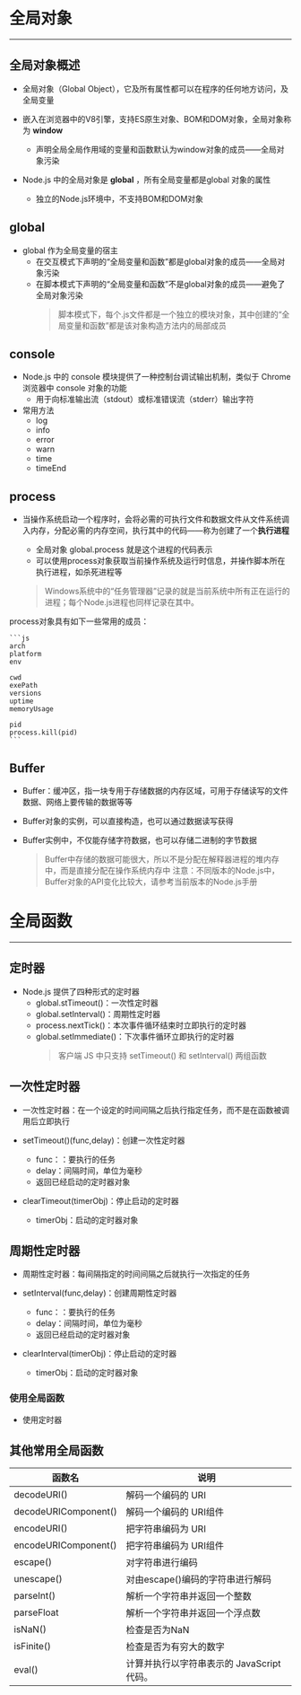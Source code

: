 # 全局对象

---

## 全局对象概述

  * 全局对象（Global Object），它及所有属性都可以在程序的任何地方访问，及全局变量

  * 嵌入在浏览器中的V8引擎，支持ES原生对象、BOM和DOM对象，全局对象称为 **window**
    * 声明全局全局作用域的变量和函数默认为window对象的成员——全局对象污染
  * Node.js 中的全局对象是 **global** ，所有全局变量都是global 对象的属性
    * 独立的Node.js环境中，不支持BOM和DOM对象

## global

  * global 作为全局变量的宿主
    * 在交互模式下声明的“全局变量和函数”都是global对象的成员——全局对象污染
    * 在脚本模式下声明的“全局变量和函数”不是global对象的成员——避免了全局对象污染
      >脚本模式下，每个.js文件都是一个独立的模块对象，其中创建的“全局变量和函数”都是该对象构造方法内的局部成员

## console

  * Node.js 中的 console 模块提供了一种控制台调试输出机制，类似于 Chrome 浏览器中 console 对象的功能
    * 用于向标准输出流（stdout）或标准错误流（stderr）输出字符
  * 常用方法
    * log
    * info
    * error
    * warn
    * time
    * timeEnd

## process

  * 当操作系统启动一个程序时，会将必需的可执行文件和数据文件从文件系统调入内存，分配必需的内存空间，执行其中的代码——称为创建了一个**执行进程**
    * 全局对象 global.process 就是这个进程的代码表示
    * 可以使用process对象获取当前操作系统及运行时信息，并操作脚本所在执行进程，如杀死进程等

    >Windows系统中的“任务管理器”记录的就是当前系统中所有正在运行的进程；每个Node.js进程也同样记录在其中。

  process对象具有如下一些常用的成员：

    ```js
    arch
    platform
    env
    
    cwd
    exePath
    versions
    uptime
    memoryUsage
    
    pid
    process.kill(pid)
    ```

## Buffer

  * Buffer：缓冲区，指一块专用于存储数据的内存区域，可用于存储读写的文件数据、网络上要传输的数据等等
  * Buffer对象的实例，可以直接构造，也可以通过数据读写获得
  * Buffer实例中，不仅能存储字符数据，也可以存储二进制的字节数据

    >Buffer中存储的数据可能很大，所以不是分配在解释器进程的堆内存中，而是直接分配在操作系统内存中
    >注意：不同版本的Node.js中，Buffer对象的API变化比较大，请参考当前版本的Node.js手册

# 全局函数

---

## 定时器

  * Node.js 提供了四种形式的定时器
    * global.stTimeout()：一次性定时器
    * global.setInterval()：周期性定时器
    * process.nextTick()：本次事件循环结束时立即执行的定时器
    * global.setImmediate()：下次事件循环立即执行的定时器
      >客户端 JS 中只支持 setTimeout() 和 setInterval() 两组函数

## 一次性定时器

  * 一次性定时器：在一个设定的时间间隔之后执行指定任务，而不是在函数被调用后立即执行

  * setTimeout()(func,delay)：创建一次性定时器
    * func：：要执行的任务
    * delay：间隔时间，单位为毫秒
    * 返回已经启动的定时器对象
  * clearTimeout(timerObj)：停止启动的定时器
    * timerObj：启动的定时器对象
  
## 周期性定时器

  * 周期性定时器：每间隔指定的时间间隔之后就执行一次指定的任务
  
  * setInterval(func,delay)：创建周期性定时器
    * func：：要执行的任务
    * delay：间隔时间，单位为毫秒
    * 返回已经启动的定时器对象
  * clearInterval(timerObj)：停止启动的定时器
    * timerObj：启动的定时器对象

### 使用全局函数

  * 使用定时器

## 其他常用全局函数

  |函数名   |说明   |
  |---|---|
  |decodeURI()   |解码一个编码的 URI   |
  |decodeURIComponent()|解码一个编码的 URI组件|
  encodeURI()|把字符串编码为 URI
  |encodeURIComponent()|把字符串编码为 URI组件|
  |escape()|对字符串进行编码
  |unescape()|对由escape()编码的字符串进行解码
  |parseInt()|解析一个字符串并返回一个整数|
  |parseFloat|解析一个字符串并返回一个浮点数|
  |isNaN()|检查是否为NaN|
  |isFinite()|检查是否为有穷大的数字|
  |eval()|计算并执行以字符串表示的  JavaScript代码。